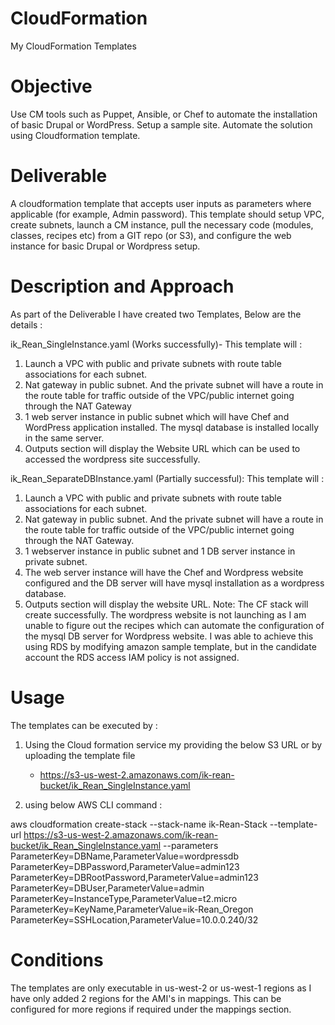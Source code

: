 # CloudFormation

My CloudFormation Templates

# Objective
Use CM tools such as Puppet, Ansible, or Chef to automate the installation of basic Drupal or WordPress. Setup a sample site. Automate the solution using Cloudformation template.

# Deliverable

A cloudformation template that accepts user inputs as parameters where applicable (for example, Admin password). This template should setup VPC, create subnets, launch a CM instance, pull the necessary code (modules, classes, recipes etc) from a GIT repo (or S3), and configure the web instance for basic Drupal or Wordpress setup.

# Description and Approach

As part of the Deliverable I have created two Templates, Below are the details :

ik_Rean_SingleInstance.yaml (Works successfully)- This template will :
  1. Launch a VPC with public and private subnets with route table associations for each subnet.
  2. Nat gateway in public subnet. And the private subnet will have a route in the route table for traffic outside of the VPC/public internet going through the NAT Gateway
  4. 1 web server instance in public subnet which will have Chef and WordPress application installed. The mysql database is installed locally in the same server.
  5. Outputs section will display the Website URL which can be used to accessed the wordpress site successfully.

ik_Rean_SeparateDBInstance.yaml (Partially successful): This template will :
  1. Launch a VPC with public and private subnets with route table associations for each subnet.
  2. Nat gateway in public subnet. And the private subnet will have a route in the route table for traffic outside of the VPC/public internet going through the NAT Gateway.
  3. 1 webserver instance in public subnet and 1 DB server instance in private subnet.
  4. The web server instance will have the Chef and Wordpress website configured and the DB server will have mysql installation as a wordpress database.
  5. Outputs section will display the website URL.
Note: The CF stack will create successfully. The wordpress website is not launching as I am unable to figure out the recipes which can automate the configuration of the mysql DB server for Wordpress website. I was able to achieve this using RDS by modifying amazon sample template, but in the candidate account the RDS access IAM policy is not assigned.

# Usage

The templates can be executed by :

1. Using the Cloud formation service my providing the below S3 URL or by uploading the template file
   - https://s3-us-west-2.amazonaws.com/ik-rean-bucket/ik_Rean_SingleInstance.yaml

2. using below AWS CLI command :

aws cloudformation create-stack --stack-name ik-Rean-Stack --template-url https://s3-us-west-2.amazonaws.com/ik-rean-bucket/ik_Rean_SingleInstance.yaml --parameters  ParameterKey=DBName,ParameterValue=wordpressdb ParameterKey=DBPassword,ParameterValue=admin123 ParameterKey=DBRootPassword,ParameterValue=admin123 ParameterKey=DBUser,ParameterValue=admin ParameterKey=InstanceType,ParameterValue=t2.micro ParameterKey=KeyName,ParameterValue=ik-Rean_Oregon ParameterKey=SSHLocation,ParameterValue=10.0.0.240/32


# Conditions

The templates are only executable in us-west-2 or us-west-1 regions as I have only added 2 regions for the AMI's in mappings.
This can be configured for more regions if required under the mappings section.
